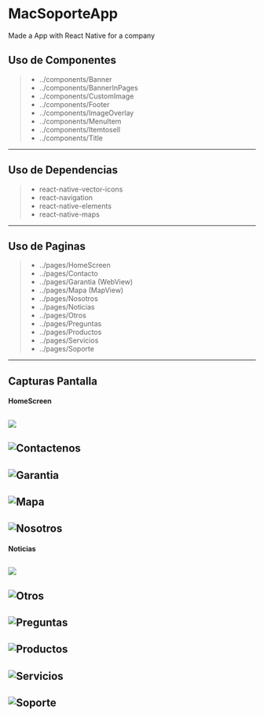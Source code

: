 # MacSoporteApp
Made a App with React Native for a company

## Uso de Componentes
> - ../components/Banner
> - ../components/BannerInPages
> - ../components/CustomImage
> - ../components/Footer
> - ../components/ImageOverlay
> - ../components/MenuItem
> - ../components/Itemtosell
> - ../components/Title
----------
## Uso de Dependencias
> - react-native-vector-icons
> - react-navigation
> - react-native-elements
> - react-native-maps
----------
## Uso de Paginas
> - ../pages/HomeScreen
> - ../pages/Contacto
> - ../pages/Garantia (WebView)
> - ../pages/Mapa (MapView)
> - ../pages/Nosotros
> - ../pages/Noticias
> - ../pages/Otros
> - ../pages/Preguntas
> - ../pages/Productos
> - ../pages/Servicios
> - ../pages/Soporte
----------
## Capturas Pantalla
#### HomeScreen
![ ](./src/img/screencapture/HomeScreen.png)
----------
![Contactenos](./src/img/screencapture/Contactenos.png)
----------
![Garantia](./src/img/screencapture/Garantia.png)
----------
![Mapa](./src/img/screencapture/Mapa.png)
----------
![Nosotros](./src/img/screencapture/Nosotros.png)
----------
#### Noticias
![](./src/img/screencapture/Noticias.png)
----------
![Otros](./src/img/screencapture/Otros.png)
----------
![Preguntas](./src/img/screencapture/Preguntas.png)
----------
![Productos](./src/img/screencapture/Productos.png)
----------
![Servicios](./src/img/screencapture/Servicios.png)
----------
![Soporte](./src/img/screencapture/Soporte.png)
----------
